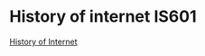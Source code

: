 # History of internet IS601

[History of Internet](https://historyofinternet2.eastus.azurecontainer.io)